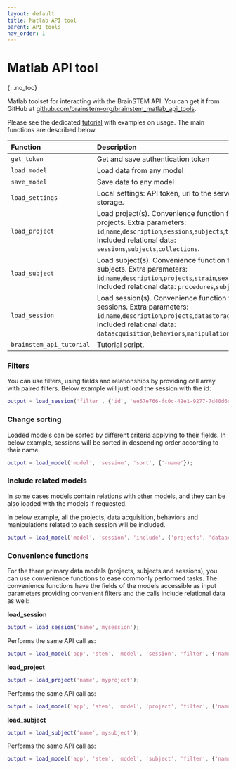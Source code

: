```yaml
---
layout: default
title: Matlab API tool
parent: API tools
nav_order: 1
---
```

# Matlab API tool
{: .no_toc}

Matlab toolset for interacting with the BrainSTEM API. You can get it from GitHub at [github.com/brainstem-org/brainstem_matlab_api_tools](https://github.com/brainstem-org/brainstem_matlab_api_tools).

Please see the dedicated [tutorial]({{"/tutorials/matlab-api-tool/"|absolute_url}}) with examples on usage. The main functions are described below.

| Function        | Description  |
|:-------------|:-------------|
| `get_token` | Get and save authentication token |
| `load_model` | Load data from any model |
| `save_model` | Save data to any model |
| `load_settings` | Local settings: API token, url to the server, and local storage. |
| `load_project` | Load project(s). Convenience function for handling projects. Extra parameters: `id`,`name`,`description`,`sessions`,`subjects`,`tags`,`is_public`. Included relational data: `sessions`,`subjects`,`collections`. |
| `load_subject` | Load subject(s). Convenience function for handling subjects. Extra parameters: `id`,`name`,`description`,`projects`,`strain`,`sex`,`tags`. Included relational data: `procedures`,`subjectlogs`. |
| `load_session` | Load session(s). Convenience function for handling sessions. Extra parameters: `id`,`name`,`description`,`projects`,`datastorage`,`tags`. Included relational data: `dataacquisition`,`behaviors`,`manipulations`,`epochs`. |
| `brainstem_api_tutorial` | Tutorial script. |

### Filters
You can use filters, using fields and relationships by providing cell array with paired filters. Below example will just load the session with the id:

```m
output = load_session('filter', {'id', 'ee57e766-fc0c-42e1-9277-7d40d6e9353a'});
```

### Change sorting
Loaded models can be sorted by different criteria applying to their fields. In below example, sessions will be sorted in descending order according to their name.

```m
output = load_model('model', 'session', 'sort', {'-name'});
```

### Include related models

In some cases models contain relations with other models, and they can be also loaded with the models if requested. 

In below example, all the projects, data acquisition, behaviors and manipulations related to each session will be included.

```m
output = load_model('model', 'session', 'include', {'projects', 'dataacquisition', 'behaviors', 'manipulations'});
```

### Convenience functions
For the three primary data models (projects, subjects and sessions), you can use convenience functions to ease commonly performed tasks. The convenience functions have the  fields of the models accessible as input parameters providing convenient filters and the calls include relational data as well:

__load_session__
```m
output = load_session('name','mysession');
```
Performs the same API call as:
```m
output = load_model('app', 'stem', 'model', 'session', 'filter', {'name', 'mysession'}, 'include', {'dataacquisition', 'behaviors', 'manipulations', 'epochs'});
```

__load_project__

```m
output = load_project('name','myproject');
```
Performs the same API call as:
```m
output = load_model('app', 'stem', 'model', 'project', 'filter', {'name', 'myproject'}, 'include', {'sessions', 'subjects', 'collections'});
```

__load_subject__

```m
output = load_subject('name','mysubject');
```
Performs the same API call as:
```m
output = load_model('app', 'stem', 'model', 'subject', 'filter', {'name','mysubject'}, 'include', {'procedures', 'subjectlogs'});
```
